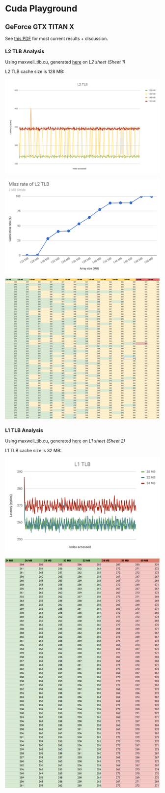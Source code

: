 # Cuda Playground

## GeForce GTX TITAN X

See <a href="https://github.com/lizziew/cuda_playground/blob/master/TLB%20Results.pdf">this PDF</a> for most current results + discussion.

### L2 TLB Analysis

Using maxwell_tlb.cu, generated 
<a href="http://docs.google.com/spreadsheets/d/16TDQx__41UWZUpeL4_CLbyOTJWQEf7zCG_WavlkNKws/edit?usp=sharing ">here</a> on *L2 sheet (Sheet 1)* 

L2 TLB cache size is 128 MB: 

![alt text](L2_TLB.png "")

![alt text](L2_TLB_Miss_Rate.png "")

![alt text](L2_TLB_Misses.png "")

### L1 TLB Analysis

Using maxwell_tlb.cu, generated 
<a href="http://docs.google.com/spreadsheets/d/16TDQx__41UWZUpeL4_CLbyOTJWQEf7zCG_WavlkNKws/edit?usp=sharing ">here</a> on *L1 sheet (Sheet 2)* 

L1 TLB cache size is 32 MB: 

![alt text](L1_TLB.png "")

![alt text](L1_TLB_Misses.png "")
